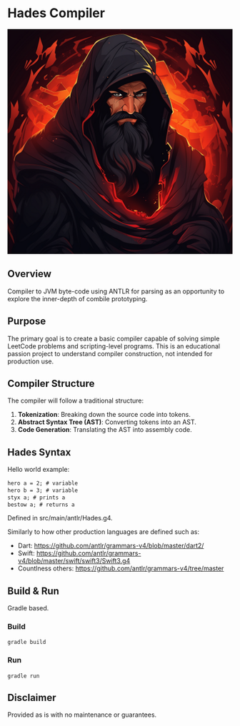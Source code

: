 # Hades Compiler

![hades](assets/hades.png)

## Overview

Compiler to JVM byte-code using ANTLR for parsing as an opportunity to explore the inner-depth of combile prototyping.

## Purpose

The primary goal is to create a basic compiler capable of solving simple LeetCode problems and scripting-level programs. This is an educational passion project to understand compiler construction, not intended for production use.

## Compiler Structure

The compiler will follow a traditional structure:

1. **Tokenization**: Breaking down the source code into tokens.
2. **Abstract Syntax Tree (AST)**: Converting tokens into an AST.
3. **Code Generation**: Translating the AST into assembly code.

## Hades Syntax

Hello world example:

```
hero a = 2; # variable
hero b = 3; # variable
styx a; # prints a
bestow a; # returns a
```

Defined in src/main/antlr/Hades.g4.

Similarly to how other production languages are defined such as:
  * Dart: https://github.com/antlr/grammars-v4/blob/master/dart2/
  * Swift: https://github.com/antlr/grammars-v4/blob/master/swift/swift3/Swift3.g4
  * Countlness others: https://github.com/antlr/grammars-v4/tree/master


## Build & Run

Gradle based.

### Build

```
gradle build
```


### Run

```
gradle run
```

## Disclaimer

Provided as is with no maintenance or guarantees.
